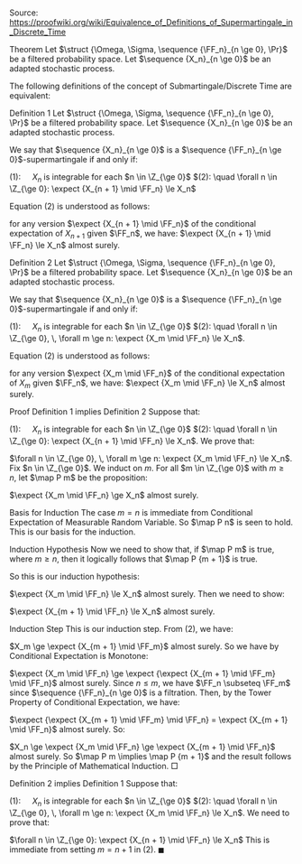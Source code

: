 # 

Source: https://proofwiki.org/wiki/Equivalence_of_Definitions_of_Supermartingale_in_Discrete_Time



Theorem
Let $\struct {\Omega, \Sigma, \sequence {\FF_n}_{n \ge 0}, \Pr}$ be a filtered probability space.
Let $\sequence {X_n}_{n \ge 0}$ be an adapted stochastic process.

The following definitions of the concept of Submartingale/Discrete Time are equivalent:

Definition 1
Let $\struct {\Omega, \Sigma, \sequence {\FF_n}_{n \ge 0}, \Pr}$ be a filtered probability space.
Let $\sequence {X_n}_{n \ge 0}$ be an adapted stochastic process.

We say that $\sequence {X_n}_{n \ge 0}$ is a $\sequence {\FF_n}_{n \ge 0}$-supermartingale if and only if: 

$(1): \quad$ $X_n$ is integrable for each $n \in \Z_{\ge 0}$
$(2): \quad \forall n \in \Z_{\ge 0}: \expect {X_{n + 1} \mid \FF_n} \le X_n$

Equation $(2)$ is understood as follows: 

for any version $\expect {X_{n + 1} \mid \FF_n}$ of the conditional expectation of $X_{n + 1}$ given $\FF_n$, we have:
$\expect {X_{n + 1} \mid \FF_n} \le X_n$ almost surely.


Definition 2
Let $\struct {\Omega, \Sigma, \sequence {\FF_n}_{n \ge 0}, \Pr}$ be a filtered probability space.
Let $\sequence {X_n}_{n \ge 0}$ be an adapted stochastic process.

We say that $\sequence {X_n}_{n \ge 0}$ is a $\sequence {\FF_n}_{n \ge 0}$-supermartingale if and only if: 

$(1): \quad$ $X_n$ is integrable for each $n \in \Z_{\ge 0}$
$(2): \quad \forall n \in \Z_{\ge 0}, \, \forall m \ge n: \expect {X_m \mid \FF_n} \le X_n$.

Equation $(2)$ is understood as follows: 

for any version $\expect {X_m \mid \FF_n}$ of the conditional expectation of $X_m$ given $\FF_n$, we have:
$\expect {X_m \mid \FF_n} \le X_n$ almost surely.


Proof
Definition 1 implies Definition 2
Suppose that:

$(1): \quad$ $X_n$ is integrable for each $n \in \Z_{\ge 0}$
$(2): \quad \forall n \in \Z_{\ge 0}: \expect {X_{n + 1} \mid \FF_n} \le X_n$.
We prove that:

$\forall n \in \Z_{\ge 0}, \, \forall m \ge n: \expect {X_m \mid \FF_n} \le X_n$.
Fix $n \in \Z_{\ge 0}$.
We induct on $m$. 
For all $m \in \Z_{\ge 0}$ with $m \ge n$, let $\map P m$ be the proposition:

$\expect {X_m \mid \FF_n} \ge X_n$ almost surely.


Basis for Induction
The case $m = n$ is immediate from Conditional Expectation of Measurable Random Variable.
So $\map P n$ is seen to hold.
This is our basis for the induction.


Induction Hypothesis
Now we need to show that, if $\map P m$ is true, where $m \ge n$, then it logically follows that $\map P {m + 1}$ is true.

So this is our induction hypothesis:

$\expect {X_m \mid \FF_n} \le X_n$ almost surely.
Then we need to show:

$\expect {X_{m + 1} \mid \FF_n} \le X_n$ almost surely.


Induction Step
This is our induction step.
From $(2)$, we have: 

$X_m \ge \expect {X_{m + 1} \mid \FF_m}$ almost surely.
So we have by Conditional Expectation is Monotone:

$\expect {X_m \mid \FF_n} \ge \expect {\expect {X_{m + 1} \mid \FF_m} \mid \FF_n}$ almost surely.
Since $n \le m$, we have $\FF_n \subseteq \FF_m$ since $\sequence {\FF_n}_{n \ge 0}$ is a filtration.
Then, by the Tower Property of Conditional Expectation, we have:

$\expect {\expect {X_{m + 1} \mid \FF_m} \mid \FF_n} = \expect {X_{m + 1} \mid \FF_n}$ almost surely.
So:

$X_n \ge \expect {X_m \mid \FF_n} \ge \expect {X_{m + 1} \mid \FF_n}$ almost surely.
So $\map P m \implies \map P {m + 1}$ and the result follows by the Principle of Mathematical Induction.
$\Box$

Definition 2 implies Definition 1
Suppose that: 

$(1): \quad$ $X_n$ is integrable for each $n \in \Z_{\ge 0}$
$(2): \quad \forall n \in \Z_{\ge 0}, \, \forall m \ge n: \expect {X_m \mid \FF_n} \le X_n$.
We need to prove that:

$\forall n \in \Z_{\ge 0}: \expect {X_{n + 1} \mid \FF_n} \le X_n$
This is immediate from setting $m = n + 1$ in $(2)$. 
$\blacksquare$





